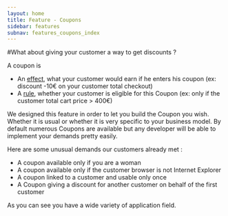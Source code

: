 ```yaml
---
layout: home
title: Feature - Coupons
sidebar: features
subnav: features_coupons_index
---
```


#What about giving your customer a way to get discounts ?

A coupon is

* An [effect](/documentation/features/coupon/effects.html), what your customer would earn if he enters his coupon (ex: discount -10€ on your customer total checkout)
* A [rule](/documentation/features/coupon/rules.html), whether your customer is eligible for this Coupon (ex: only if the customer total cart price > 400€)

We designed this feature in order to let you build the Coupon you wish. Whether it is usual or whether it is very specific to your business model.
By default numerous Coupons are available but any developer will be able to implement your demands pretty easily.

Here are some unusual demands our customers already met :

* A coupon available only if you are a woman
* A coupon available only if the customer browser is not Internet Explorer
* A coupon linked to a customer and usable only once
* A Coupon giving a discount for another customer on behalf of the first customer

As you can see you have a wide variety of application field.

